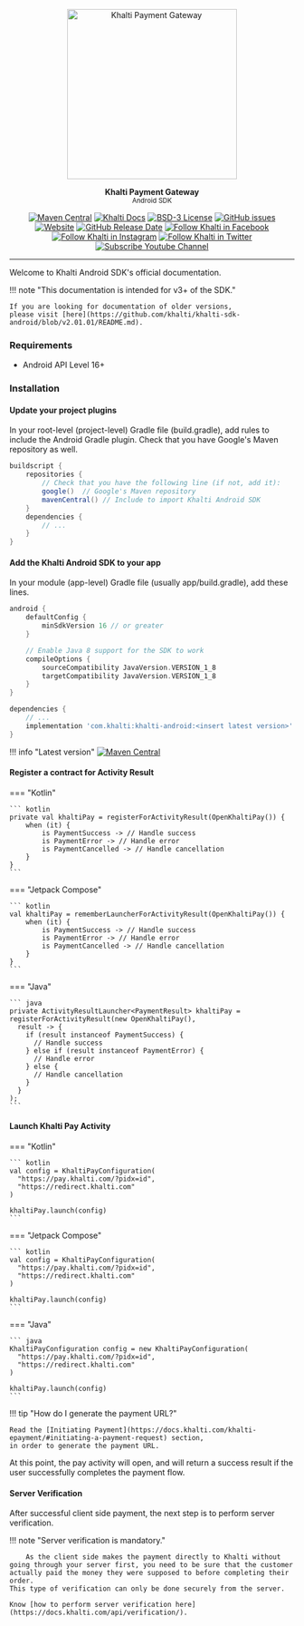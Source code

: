 <p align="center">
<img src="https://raw.githubusercontent.com/khalti/khalti-flutter-sdk/master/assets/khalti_logo.png"  width="300" alt="Khalti Payment Gateway" />
</p>

<p align="center">
<strong>Khalti Payment Gateway</strong><br>
<small>Android SDK</small>
</p>

<p align="center">
<a href="https://mvnrepository.com/artifact/com.khalti/khalti-android"><img src="https://img.shields.io/maven-central/v/com.khalti/khalti-android?color=%235C2D91" alt="Maven Central"></a>
<a href="https://docs.khalti.com/"><img src="https://img.shields.io/badge/Khalti-Docs-blueviolet" alt="Khalti Docs"></a>
<a href="https://github.com/khalti/khalti-sdk-android/blob/master/LICENSE"><img src="https://img.shields.io/badge/License-BSD--3-informational" alt="BSD-3 License"></a>
<a href="https://github.com/khalti/khalti-sdk-android/issues"><img src="https://img.shields.io/github/issues/khalti/khalti-sdk-android" alt="GitHub issues"></a>
<a href="https://khalti.com"><img src="https://img.shields.io/website?url=https%3A%2F%2Fdocs.khalti.com" alt="Website"></a>
<a href="https://github.com/khalti/khalti-sdk-android/releases"><img alt="GitHub Release Date" src="https://img.shields.io/github/release-date/khalti/khalti-sdk-android"></a>
<a href="https://www.facebook.com/khalti.official"><img src="https://img.shields.io/badge/follow--000?style=social&logo=facebook" alt="Follow Khalti in Facebook"></a>
<a href="https://www.instagram.com/khaltiofficial"><img src="https://img.shields.io/badge/follow--000?style=social&logo=instagram" alt="Follow Khalti in Instagram"></a>
<a href="https://twitter.com/intent/follow?screen_name=khaltiofficial"><img src="https://img.shields.io/twitter/follow/khaltiofficial?style=social" alt="Follow Khalti in Twitter"></a>
<a href="https://www.youtube.com/channel/UCrXM4HqK9th3E2a04Z9Lh-Q"><img src="https://img.shields.io/youtube/channel/subscribers/UCrXM4HqK9th3E2a04Z9Lh-Q?label=Subscribe&style=social" alt="Subscribe Youtube Channel"></a>
</p>

---
Welcome to Khalti Android SDK's official documentation.

!!! note "This documentation is intended for v3+ of the SDK."

    If you are looking for documentation of older versions, 
    please visit [here](https://github.com/khalti/khalti-sdk-android/blob/v2.01.01/README.md).


### Requirements
- Android API Level 16+

### Installation

#### Update your project plugins
In your root-level (project-level) Gradle file (build.gradle), add rules to include the Android Gradle plugin.
Check that you have Google's Maven repository as well.

```groovy title="build.gradle (project-level)" hl_lines="4 5"
buildscript {
	repositories {
		// Check that you have the following line (if not, add it):
		google()  // Google's Maven repository
		mavenCentral() // Include to import Khalti Android SDK
	}
	dependencies {
		// ...
	}
}
```

#### Add the Khalti Android SDK to your app
In your module (app-level) Gradle file (usually app/build.gradle), add these lines.

```groovy title="build.gradle (app-level)" hl_lines="8 9 15"
android {
	defaultConfig {
		minSdkVersion 16 // or greater
	}

	// Enable Java 8 support for the SDK to work
	compileOptions {
		sourceCompatibility JavaVersion.VERSION_1_8
		targetCompatibility JavaVersion.VERSION_1_8
	}
}

dependencies {
	// ...
	implementation 'com.khalti:khalti-android:<insert latest version>'
}
```

!!! info "Latest version"
		[![Maven Central](https://img.shields.io/maven-central/v/com.khalti/khalti-android?color=%235C2D91)](https://mvnrepository.com/artifact/com.khalti/khalti-android)

#### Register a contract for Activity Result

=== "Kotlin" 

    ``` kotlin
    private val khaltiPay = registerForActivityResult(OpenKhaltiPay()) {
        when (it) {
            is PaymentSuccess -> // Handle success
            is PaymentError -> // Handle error
            is PaymentCancelled -> // Handle cancellation
        }
    }
    ```

=== "Jetpack Compose"

    ``` kotlin
    val khaltiPay = rememberLauncherForActivityResult(OpenKhaltiPay()) {
        when (it) {
            is PaymentSuccess -> // Handle success
            is PaymentError -> // Handle error
            is PaymentCancelled -> // Handle cancellation
        }
    }
    ```

=== "Java"

    ``` java
    private ActivityResultLauncher<PaymentResult> khaltiPay = registerForActivityResult(new OpenKhaltiPay(),
      result -> {
        if (result instanceof PaymentSuccess) {
          // Handle success
        } else if (result instanceof PaymentError) {
          // Handle error
        } else {
          // Handle cancellation
        }
      }
    );
    ```


#### Launch Khalti Pay Activity

=== "Kotlin"

    ``` kotlin
    val config = KhaltiPayConfiguration(
      "https://pay.khalti.com/?pidx=id",
      "https://redirect.khalti.com"
    )

    khaltiPay.launch(config)
    ```

=== "Jetpack Compose"

    ``` kotlin
    val config = KhaltiPayConfiguration(
      "https://pay.khalti.com/?pidx=id",
      "https://redirect.khalti.com"
    )

    khaltiPay.launch(config)
    ```

=== "Java"

    ``` java
    KhaltiPayConfiguration config = new KhaltiPayConfiguration(
      "https://pay.khalti.com/?pidx=id",
      "https://redirect.khalti.com"
    )

    khaltiPay.launch(config)
    ```

!!! tip "How do I generate the payment URL?"

    Read the [Initiating Payment](https://docs.khalti.com/khalti-epayment/#initiating-a-payment-request) section,
    in order to generate the payment URL.

At this point, the pay activity will open, and will return a success result
if the user successfully completes the payment flow.

#### Server Verification
After successful client side payment, the next step is to perform server verification.

!!! note "Server verification is mandatory."

		As the client side makes the payment directly to Khalti without going through your server first, you need to be sure that the customer actually paid the money they were supposed to before completing their order.
    This type of verification can only be done securely from the server.

    Know [how to perform server verification here](https://docs.khalti.com/api/verification/).
